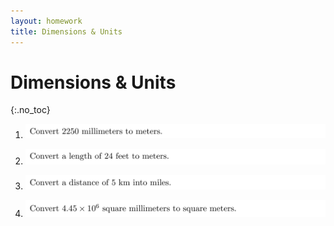 ```yaml
---
layout: homework
title: Dimensions & Units
---
```


# Dimensions & Units
{:.no_toc}

1. ![](png/unit1-001.png)

1. ![](png/unit1-002.png)

1. ![](png/unit1-003.png)

1. ![](png/unit1-004.png)
